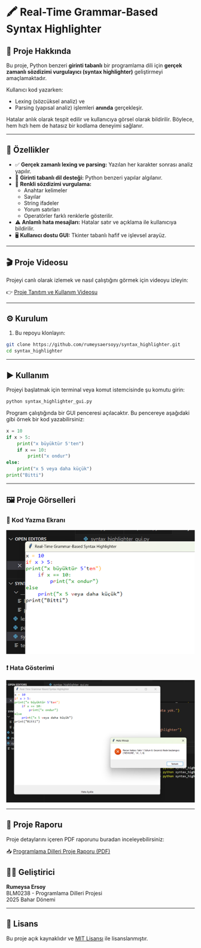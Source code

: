 # 🖍️ Real-Time Grammar-Based Syntax Highlighter

## 📌 Proje Hakkında

Bu proje, Python benzeri **girinti tabanlı** bir programlama dili için **gerçek zamanlı sözdizimi vurgulayıcı (syntax highlighter)** geliştirmeyi amaçlamaktadır. 

Kullanıcı kod yazarken:
- Lexing (sözcüksel analiz) ve 
- Parsing (yapısal analiz) işlemleri **anında** gerçekleşir.

Hatalar anlık olarak tespit edilir ve kullanıcıya görsel olarak bildirilir. Böylece, hem hızlı hem de hatasız bir kodlama deneyimi sağlanır.

---

## 🚀 Özellikler

- ✅ **Gerçek zamanlı lexing ve parsing:** Yazılan her karakter sonrası analiz yapılır.
- 🧩 **Girinti tabanlı dil desteği:** Python benzeri yapılar algılanır.
- 🎨 **Renkli sözdizimi vurgulama:**
  - Anahtar kelimeler
  - Sayılar
  - String ifadeler
  - Yorum satırları
  - Operatörler
  farklı renklerle gösterilir.
- ⚠️ **Anlamlı hata mesajları:** Hatalar satır ve açıklama ile kullanıcıya bildirilir.
- 🖥️ **Kullanıcı dostu GUI:** Tkinter tabanlı hafif ve işlevsel arayüz.

---

## 🎬 Proje Videosu

Projeyi canlı olarak izlemek ve nasıl çalıştığını görmek için videoyu izleyin:

👉 [Proje Tanıtım ve Kullanım Videosu](https://www.youtube.com/watch?v=rvxFixe-ksM)

---

## ⚙️ Kurulum

1. Bu repoyu klonlayın:

```bash
git clone https://github.com/rumeysaersoyy/syntax_highlighter.git
cd syntax_highlighter
```

---

## ▶️ Kullanım

Projeyi başlatmak için terminal veya komut istemcisinde şu komutu girin:

```bash
python syntax_highlighter_gui.py
```

Program çalıştığında bir GUI penceresi açılacaktır. Bu pencereye aşağıdaki gibi örnek bir kod yazabilirsiniz:

```python
x = 10
if x > 5:
    print("x büyüktür 5'ten")
    if x == 10:
        print("x ondur")
else:
    print("x 5 veya daha küçük")
print("Bitti")
```

---

## 🖼️ Proje Görselleri

### 📌 Kod Yazma Ekranı
![Kod Yazma Ekranı](resimler/1.png)

### ❗ Hata Gösterimi
![Hata Gösterimi](resimler/2.png)

---

## 📄 Proje Raporu

Proje detaylarını içeren PDF raporunu buradan inceleyebilirsiniz:

📥 [Programlama Dilleri Proje Raporu (PDF)](programlamadillerirapor.pdf)

## 👩‍💻 Geliştirici

**Rumeysa Ersoy**  
BLM0238 - Programlama Dilleri Projesi  
2025 Bahar Dönemi

---

## 📄 Lisans

Bu proje açık kaynaklıdır ve [MIT Lisansı](LICENSE) ile lisanslanmıştır.

